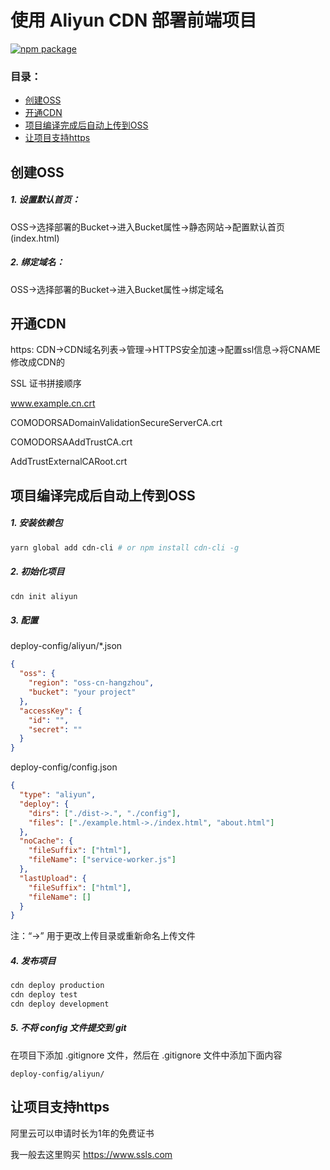 # 使用 Aliyun CDN 部署前端项目

[![npm package](https://img.shields.io/npm/v/cdn-cli.svg)](https://www.npmjs.org/package/cdn-cli)

### 目录：
- [创建OSS](#创建OSS)
- [开通CDN](#开通CDN)
- [项目编译完成后自动上传到OSS](#项目编译完成后自动上传到OSS)
- [让项目支持https](#让项目支持https)

## 创建OSS

##### 1. 设置默认首页：

OSS->选择部署的Bucket->进入Bucket属性->静态网站->配置默认首页(index.html)

##### 2. 绑定域名：

OSS->选择部署的Bucket->进入Bucket属性->绑定域名

## 开通CDN

https: CDN->CDN域名列表->管理->HTTPS安全加速->配置ssl信息->将CNAME修改成CDN的

SSL 证书拼接顺序

www.example.cn.crt

COMODORSADomainValidationSecureServerCA.crt

COMODORSAAddTrustCA.crt

AddTrustExternalCARoot.crt

## 项目编译完成后自动上传到OSS

##### 1. 安装依赖包

``` sh
yarn global add cdn-cli # or npm install cdn-cli -g
```

##### 2. 初始化项目

``` sh
cdn init aliyun
```

##### 3. 配置

deploy-config/aliyun/*.json

``` json
{
  "oss": {
    "region": "oss-cn-hangzhou",
    "bucket": "your project"
  },
  "accessKey": {
    "id": "",
    "secret": ""
  }
}
```

deploy-config/config.json

``` json
{
  "type": "aliyun",
  "deploy": {
    "dirs": ["./dist->.", "./config"],
    "files": ["./example.html->./index.html", "about.html"]
  },
  "noCache": {
    "fileSuffix": ["html"],
    "fileName": ["service-worker.js"]
  },
  "lastUpload": {
    "fileSuffix": ["html"],
    "fileName": []
  }
}
```
注：“->” 用于更改上传目录或重新命名上传文件

##### 4. 发布项目

``` sh
cdn deploy production
cdn deploy test
cdn deploy development
```

##### 5. 不将 config 文件提交到 git

在项目下添加 .gitignore 文件，然后在 .gitignore 文件中添加下面内容

``` gitignore
deploy-config/aliyun/
```

## 让项目支持https

阿里云可以申请时长为1年的免费证书

我一般去这里购买 https://www.ssls.com
